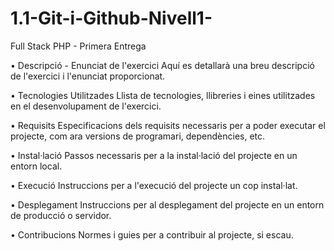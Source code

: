 # 1.1-Git-i-Github-Nivell1-
Full Stack PHP - Primera Entrega

•	Descripció - Enunciat de l'exercici 
Aquí es detallarà una breu descripció de l'exercici i l'enunciat proporcionat. 

•	Tecnologies Utilitzades 
Llista de tecnologies, llibreries i eines utilitzades en el desenvolupament de l'exercici. 

•	Requisits
Especificacions dels requisits necessaris per a poder executar el projecte, com ara versions de programari, dependències, etc.

•	Instal·lació
Passos necessaris per a la instal·lació del projecte en un entorn local. 

•	Execució
Instruccions per a l'execució del projecte un cop instal·lat.

•	Desplegament
Instruccions per al desplegament del projecte en un entorn de producció o servidor.

•	Contribucions
Normes i guies per a contribuir al projecte, si escau.
